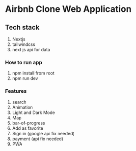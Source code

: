 # Airbnb Clone Web Application

## Tech stack

1. Nextjs
2. tailwindcss
3. next js api for data

### How to run app

1. npm install from root
2. npm run dev

### Features

1. search
2. Animation
3. Light and Dark Mode
4. Map
5. bar-of-progress
6. Add as favorite
7. Sign in (google api fix needed)
8. payment (api fix needed)
9. PWA
